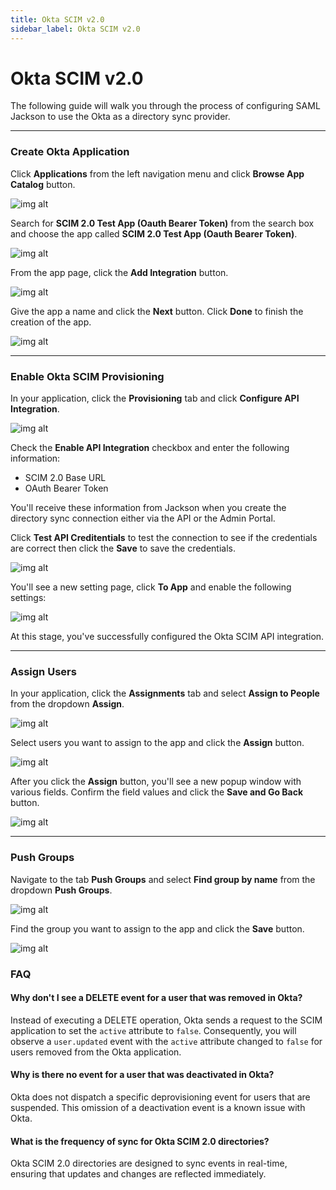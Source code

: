 ```yaml
---
title: Okta SCIM v2.0
sidebar_label: Okta SCIM v2.0
---
```


# Okta SCIM v2.0

The following guide will walk you through the process of configuring SAML Jackson to use the Okta as a directory sync provider.

---

### Create Okta Application

Click **Applications** from the left navigation menu and click **Browse App Catalog** button.

![img alt](/img/dsync/providers/okta/1.png)

Search for **SCIM 2.0 Test App (Oauth Bearer Token)** from the search box and choose the app called **SCIM 2.0 Test App (Oauth Bearer Token)**.

![img alt](/img/dsync/providers/okta/2.png)

From the app page, click the **Add Integration** button.

![img alt](/img/dsync/providers/okta/3.png)

Give the app a name and click the **Next** button. Click **Done** to finish the creation of the app.

![img alt](/img/dsync/providers/okta/4.png)

---

### Enable Okta SCIM Provisioning

In your application, click the **Provisioning** tab and click **Configure API Integration**.

![img alt](/img/dsync/providers/okta/5.png)

Check the **Enable API Integration** checkbox and enter the following information:

- SCIM 2.0 Base URL
- OAuth Bearer Token

You'll receive these information from Jackson when you create the directory sync connection either via the API or the Admin Portal.

Click **Test API Creditentials** to test the connection to see if the credentials are correct then click the **Save** to save the credentials.

![img alt](/img/dsync/providers/okta/6.png)

You'll see a new setting page, click **To App** and enable the following settings:

![img alt](/img/dsync/providers/okta/7.png)

At this stage, you've successfully configured the Okta SCIM API integration.

---

### Assign Users

In your application, click the **Assignments** tab and select **Assign to People** from the dropdown **Assign**.

![img alt](/img/dsync/providers/okta/8.png)

Select users you want to assign to the app and click the **Assign** button.

![img alt](/img/dsync/providers/okta/9.png)

After you click the **Assign** button, you'll see a new popup window with various fields. Confirm the field values and click the **Save and Go Back** button.

![img alt](/img/dsync/providers/okta/10.png)

---

### Push Groups

Navigate to the tab **Push Groups** and select **Find group by name** from the dropdown **Push Groups**.

![img alt](/img/dsync/providers/okta/11.png)

Find the group you want to assign to the app and click the **Save** button.

![img alt](/img/dsync/providers/okta/12.png)

### FAQ

#### Why don't I see a DELETE event for a user that was removed in Okta?

Instead of executing a DELETE operation, Okta sends a request to the SCIM application to set the `active` attribute to `false`. Consequently, you will observe a `user.updated` event with the `active` attribute changed to `false` for users removed from the Okta application.

#### Why is there no event for a user that was deactivated in Okta?

Okta does not dispatch a specific deprovisioning event for users that are suspended. This omission of a deactivation event is a known issue with Okta.

#### What is the frequency of sync for Okta SCIM 2.0 directories?

Okta SCIM 2.0 directories are designed to sync events in real-time, ensuring that updates and changes are reflected immediately.
